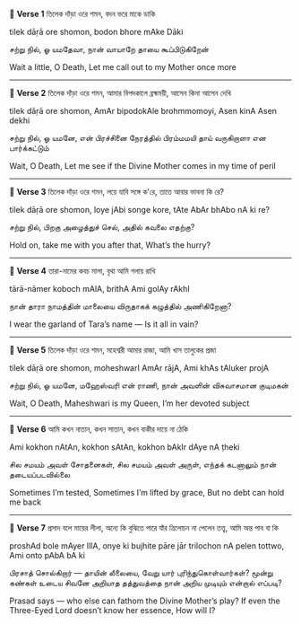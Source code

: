 🔸 **Verse 1**
তিলেক দাঁড়া ওরে শমন,
বদন ভরে মাকে ডাকি

tilek dāṛā ore shomon,
bodon bhore mAke Dāki

சற்று நில், ஓ யமதேவா,
நான் வாயாறே தாயை கூப்பிடுகிறேன்

Wait a little, O Death,
Let me call out to my Mother once more

---

🔸 **Verse 2**
তিলেক দাঁড়া ওরে শমন,
আমার বিপদকালে ব্রহ্মময়ী,
আসেন কিনা আসেন দেখি

tilek dāṛā ore shomon,
AmAr bipodokAle brohmmomoyi,
Asen kinA Asen dekhi

சற்று நில், ஓ யமனே,
என் பிரச்சினை நேரத்தில் பிரம்மமயி தாய்
வருகிறாளா என பார்க்கட்டும்

Wait, O Death,
Let me see if the Divine Mother comes
in my time of peril

---

🔸 **Verse 3**
তিলেক দাঁড়া ওরে শমন,
লয়ে যাবি সঙ্গে ক'রে,
তাতে আবার ভাবনা কি রে?

tilek dāṛā ore shomon,
loye jAbi songe kore,
tAte AbAr bhAbo nA ki re?

சற்று நில், பிறகு அழைத்துச் செல்,
அதில் கவலை எதற்கு?

Hold on, take me with you after that,
What’s the hurry?

---

🔸 **Verse 4**
তারা-নামের কবচ মালা,
বৃথা আমি গলায় রাখি

tārā-nāmer koboch mAlA,
brithA Ami golAy rAkhI

நான் தாரா நாமத்தின் மாலையை
விருதாகக் கழுத்தில் அணிகிறேனா?

I wear the garland of Tara’s name —
Is it all in vain?

---

🔸 **Verse 5**
তিলেক দাঁড়া ওরে শমন,
মহেশ্বরী আমার রাজা,
আমি খাস তালুকের প্রজা

tilek dāṛā ore shomon,
moheshwarI AmAr rājA,
Ami khAs tAluker projA

சற்று நில், ஓ யமனே,
மஹேஸ்வரி என் ராணி,
நான் அவளின் விசுவாசமான குடிமகன்

Wait, O Death,
Maheshwari is my Queen,
I’m her devoted subject

---

🔸 **Verse 6**
আমি কখন নাতান, কখন সাতান,
কখন বাকীর দায়ে না ঠেকি

Ami kokhon nAtAn, kokhon sAtAn,
kokhon bAkIr dAye nA ṭheki

சில சமயம் அவள் சோதனைகள்,
சில சமயம் அவள் அருள்,
எந்தக் கடனாலும் நான் தடையப்படவில்லை

Sometimes I’m tested,
Sometimes I’m lifted by grace,
But no debt can hold me back

---

🔸 **Verse 7**
প্রসাদ বলে মায়ের লীলা,
অন্যে কি বুঝিতে পারে
যাঁর ত্রিলোচন না পেলেন তত্ত্ব,
আমি অন্ত পাব বা কি

proshAd bole mAyer lIlA,
onye ki bujhite pāre
jār trilochon nA pelen tottwo,
Ami onto pAbA bA ki

பிரசாத் சொல்கிறார் — தாயின் லீலையை,
வேறு யார் புரிந்துகொள்வார்கள்?
மூன்று கண்கள் உடைய சிவனே அறியாத தத்துவத்தை
நான் அறிய முடியும் என்றால் எப்படி?

Prasad says — who else can fathom
the Divine Mother’s play?
If even the Three-Eyed Lord doesn’t know her essence,
How will I?
